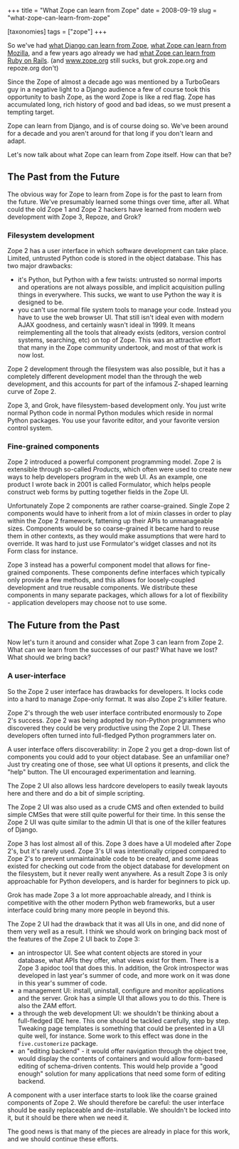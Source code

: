 +++
title = "What Zope can learn from Zope"
date = 2008-09-19
slug = "what-zope-can-learn-from-zope"

[taxonomies]
tags = ["zope"]
+++

So we've had [what Django can learn from
Zope](http://compoundthinking.com/blog/index.php/2008/09/17/djangocon-and-learning-from-zope-2/),
[what Zope can learn from
Mozilla](http://philikon.wordpress.com/2008/09/17/what-zope-can-learn-from-mozilla/),
and a few years ago already we had [what Zope can learn from Ruby on
Rails](@/posts/what-zope-can-learn-from-ruby-on-rails.md). (and
www.zope.org still sucks, but grok.zope.org and repoze.org don't)

Since the Zope of almost a decade ago was mentioned by a TurboGears guy
in a negative light to a Django audience a few of course took this
opportunity to bash Zope, as the word Zope is like a red flag. Zope has
accumulated long, rich history of good and bad ideas, so we must present
a tempting target.

Zope can learn from Django, and is of course doing so. We've been around
for a decade and you aren't around for that long if you don't learn and
adapt.

Let's now talk about what Zope can learn from Zope itself. How can that
be?

## The Past from the Future

The obvious way for Zope to learn from Zope is for the past to learn
from the future. We've presumably learned some things over time, after
all. What could the old Zope 1 and Zope 2 hackers have learned from
modern web development with Zope 3, Repoze, and Grok?

### Filesystem development

Zope 2 has a user interface in which software development can take
place. Limited, untrusted Python code is stored in the object database.
This has two major drawbacks:

- it's Python, but Python with a few twists: untrusted so normal imports
  and operations are not always possible, and implicit acquisition
  pulling things in everywhere. This sucks, we want to use Python the
  way it is designed to be.
- you can't use normal file system tools to manage your code. Instead
  you have to use the web browser UI. That still isn't ideal even with
  modern AJAX goodness, and certainly wasn't ideal in 1999. It means
  reimplementing all the tools that already exists (editors, version
  control systems, searching, etc) on top of Zope. This was an
  attractive effort that many in the Zope community undertook, and most
  of that work is now lost.

Zope 2 development through the filesystem was also possible, but it has
a completely different development model than the through the web
development, and this accounts for part of the infamous Z-shaped
learning curve of Zope 2.

Zope 3, and Grok, have filesystem-based development only. You just write
normal Python code in normal Python modules which reside in normal
Python packages. You use your favorite editor, and your favorite version
control system.

### Fine-grained components

Zope 2 introduced a powerful component programming model. Zope 2 is
extensible through so-called _Products_, which often were used to create
new ways to help developers program in the web UI. As an example, one
product I wrote back in 2001 is called Formulator, which helps people
construct web forms by putting together fields in the Zope UI.

Unfortunately Zope 2 components are rather coarse-grained. Single Zope 2
components would have to inherit from a lot of mixin classes in order to
play within the Zope 2 framework, fattening up their APIs to
unmanageable sizes. Components would be so coarse-grained it became hard
to reuse them in other contexts, as they would make assumptions that
were hard to override. It was hard to just use Formulator's widget
classes and not its Form class for instance.

Zope 3 instead has a powerful component model that allows for
fine-grained components. These components define interfaces which
typically only provide a few methods, and this allows for
loosely-coupled development and true reusable components. We distribute
these components in many separate packages, which allows for a lot of
flexibility - application developers may choose not to use some.

## The Future from the Past

Now let's turn it around and consider what Zope 3 can learn from Zope 2.
What can we learn from the successes of our past? What have we lost?
What should we bring back?

### A user-interface

So the Zope 2 user interface has drawbacks for developers. It locks code
into a hard to manage Zope-only format. It was also Zope 2's killer
feature.

Zope 2's through the web user interface contributed enormously to Zope
2's success. Zope 2 was being adopted by non-Python programmers who
discovered they could be very productive using the Zope 2 UI. These
developers often turned into full-fledged Python programmers later on.

A user interface offers discoverability: in Zope 2 you get a drop-down
list of components you could add to your object database. See an
unfamiliar one? Just try creating one of those, see what UI options it
presents, and click the "help" button. The UI encouraged experimentation
and learning.

The Zope 2 UI also allows less hardcore developers to easily tweak
layouts here and there and do a bit of simple scripting.

The Zope 2 UI was also used as a crude CMS and often extended to build
simple CMSes that were still quite powerful for their time. In this
sense the Zope 2 UI was quite similar to the admin UI that is one of the
killer features of Django.

Zope 3 has lost almost all of this. Zope 3 does have a UI modeled after
Zope 2's, but it's rarely used. Zope 3's UI was intentionally cripped
compared to Zope 2's to prevent unmaintainable code to be created, and
some ideas existed for checking out code from the object database for
development on the filesystem, but it never really went anywhere. As a
result Zope 3 is only approachable for Python developers, and is harder
for beginners to pick up.

Grok has made Zope 3 a lot more approachable already, and I think is
competitive with the other modern Python web frameworks, but a user
interface could bring many more people in beyond this.

The Zope 2 UI had the drawback that it was all UIs in one, and did none
of them very well as a result. I think we should work on bringing back
most of the features of the Zope 2 UI back to Zope 3:

- an introspector UI. See what content objects are stored in your
  database, what APIs they offer, what views exist for them. There is a
  Zope 3 apidoc tool that does this. In addition, the Grok introspector
  was developed in last year's summer of code, and more work on it was
  done in this year's summer of code.
- a management UI: install, uninstall, configure and monitor
  applications and the server. Grok has a simple UI that allows you to
  do this. There is also the ZAM effort.
- a through the web development UI: we shouldn't be thinking about a
  full-fledged IDE here. This one should be tackled carefully, step by
  step. Tweaking page templates is something that could be presented in
  a UI quite well, for instance. Some work to this effect was done in
  the `five.customerize` package.
- an "editing backend" - it would offer navigation through the object
  tree, would display the contents of containers and would allow
  form-based editing of schema-driven contents. This would help provide
  a "good enough" solution for many applications that need some form of
  editing backend.

A component with a user interface starts to look like the coarse grained
components of Zope 2. We should therefore be careful: the user interface
should be easily replaceable and de-installable. We shouldn't be locked
into it, but it should be there when we need it.

The good news is that many of the pieces are already in place for this
work, and we should continue these efforts.
